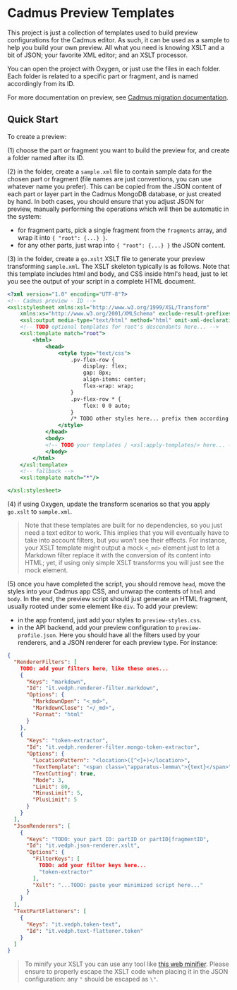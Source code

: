 # Cadmus Preview Templates

This project is just a collection of templates used to build preview configurations for the Cadmus editor. As such, it can be used as a sample to help you build your own preview. All what you need is knowing XSLT and a bit of JSON; your favorite XML editor; and an XSLT processor.

You can open the project with Oxygen, or just use the files in each folder. Each folder is related to a specific part or fragment, and is named accordingly from its ID.

For more documentation on preview, see [Cadmus migration documentation](https://github.com/vedph/cadmus-migration/blob/master/docs/index.md).

## Quick Start

To create a preview:

(1) choose the part or fragment you want to build the preview for, and create a folder named after its ID.

(2) in the folder, create a `sample.xml` file to contain sample data for the chosen part or fragment (file names are just conventions, you can use whatever name you prefer). This can be copied from the JSON content of each part or layer part in the Cadmus MongoDB database, or just created by hand. In both cases, you should ensure that you adjust JSON for preview, manually performing the operations which will then be automatic in the system:

- for fragment parts, pick a single fragment from the `fragments` array, and wrap it into `{ "root": {...} }`.
- for any other parts, just wrap into `{ "root": {...} }` the JSON content.

(3) in the folder, create a `go.xslt` XSLT file to generate your preview transforming `sample.xml`. The XSLT skeleton typically is as follows. Note that this template includes html and body, and CSS inside html's head, just to let you see the output of your script in a complete HTML document.

```xslt
<?xml version="1.0" encoding="UTF-8"?>
<!-- Cadmus preview - ID -->
<xsl:stylesheet xmlns:xsl="http://www.w3.org/1999/XSL/Transform"
    xmlns:xs="http://www.w3.org/2001/XMLSchema" exclude-result-prefixes="xs" version="1.0">
    <xsl:output media-type="text/html" method="html" omit-xml-declaration="yes" encoding="UTF-8"/>
    <!-- TODO optional templates for root's descendants here... -->
    <xsl:template match="root">
        <html>
            <head>
                <style type="text/css">
                    .pv-flex-row {
                        display: flex;
                        gap: 8px;
                        align-items: center;
                        flex-wrap: wrap;
                    }
                    .pv-flex-row * {
                        flex: 0 0 auto;
                    }
                    /* TODO other styles here... prefix them according to ID */
                </style>
            </head>
            <body>
            <!-- TODO your templates / <xsl:apply-templates/> here... -->
            </body>
        </html>
    </xsl:template>
    <!-- fallback -->
    <xsl:template match="*"/>

</xsl:stylesheet>
```

(4) if using Oxygen, update the transform scenarios so that you apply `go.xslt` to `sample.xml`.

>Note that these templates are built for no dependencies, so you just need a text editor to work. This implies that you will eventually have to take into account filters, but you won't see their effects. For instance, your XSLT template might output a mock `<_md>` element just to let a Markdown filter replace it with the conversion of its content into HTML; yet, if using only simple XSLT transforms you will just see the mock element.

(5) once you have completed the script, you should remove `head`, move the styles into your Cadmus app CSS, and unwrap the contents of `html` and `body`. In the end, the preview script should just generate an HTML fragment, usually rooted under some element like `div`. To add your preview:

- in the app frontend, just add your styles to `preview-styles.css`.
- in the API backend, add your preview configuration to `preview-profile.json`. Here you should have all the filters used by your renderers, and a JSON renderer for each preview type. For instance:

```json
{
  "RendererFilters": [
    TODO: add your filters here, like these ones...
    {
      "Keys": "markdown",
      "Id": "it.vedph.renderer-filter.markdown",
      "Options": {
        "MarkdownOpen": "<_md>",
        "MarkdownClose": "</_md>",
        "Format": "html"
      }
    },
    {
      "Keys": "token-extractor",
      "Id": "it.vedph.renderer-filter.mongo-token-extractor",
      "Options": {
        "LocationPattern": "<location>([^<]+)</location>",
        "TextTemplate": "<span class=\"apparatus-lemma\">{text}</span>",
        "TextCutting": true,
        "Mode": 3,
        "Limit": 80,
        "MinusLimit": 5,
        "PlusLimit": 5
      }
    }
  ],
  "JsonRenderers": [
    {
      "Keys": "TODO: your part ID: partID or partID|fragmentID",
      "Id": "it.vedph.json-renderer.xslt",
      "Options": {
        "FilterKeys": [
          TODO: add your filter keys here...
          "token-extractor"
        ],
        "Xslt": "...TODO: paste your minimized script here..."
      }
    }
  ],
  "TextPartFlatteners": [
    {
      "Keys": "it.vedph.token-text",
      "Id": "it.vedph.text-flattener.token"
    }
  ]
}
```

>To minify your XSLT you can use any tool like [this web minifier](https://codebeautify.org/xml-minifier). Please ensure to properly escape the XSLT code when placing it in the JSON configuration: any `"` should be escaped as `\"`.
